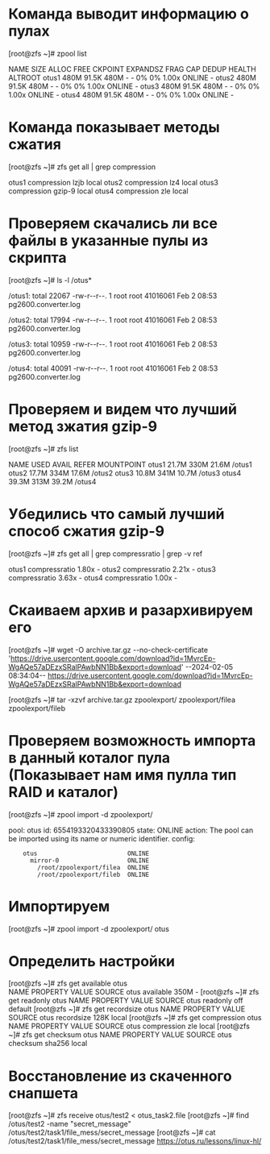 # Команда выводит информацию о пулах
[root@zfs ~]# zpool list

NAME    SIZE  ALLOC   FREE  CKPOINT  EXPANDSZ   FRAG    CAP  DEDUP    HEALTH  ALTROOT
otus1   480M  91.5K   480M        -         -     0%     0%  1.00x    ONLINE  -
otus2   480M  91.5K   480M        -         -     0%     0%  1.00x    ONLINE  -
otus3   480M  91.5K   480M        -         -     0%     0%  1.00x    ONLINE  -
otus4   480M  91.5K   480M        -         -     0%     0%  1.00x    ONLINE  -
# Команда показывает методы сжатия
[root@zfs ~]# zfs get all | grep compression

otus1  compression           lzjb                   local
otus2  compression           lz4                    local
otus3  compression           gzip-9                 local
otus4  compression           zle                    local
# Проверяем скачались ли все файлы в указанные пулы из скрипта
[root@zfs ~]# ls -l /otus*

/otus1:
total 22067
-rw-r--r--. 1 root root 41016061 Feb  2 08:53 pg2600.converter.log

/otus2:
total 17994
-rw-r--r--. 1 root root 41016061 Feb  2 08:53 pg2600.converter.log

/otus3:
total 10959
-rw-r--r--. 1 root root 41016061 Feb  2 08:53 pg2600.converter.log

/otus4:
total 40091
-rw-r--r--. 1 root root 41016061 Feb  2 08:53 pg2600.converter.log
# Проверяем и видем что лучший метод зжатия gzip-9
[root@zfs ~]# zfs list

NAME    USED  AVAIL     REFER  MOUNTPOINT
otus1  21.7M   330M     21.6M  /otus1
otus2  17.7M   334M     17.6M  /otus2
otus3  10.8M   341M     10.7M  /otus3
otus4  39.3M   313M     39.2M  /otus4
# Убедились что самый лучший способ сжатия gzip-9
[root@zfs ~]# zfs get all | grep compressratio | grep -v ref

otus1  compressratio         1.80x                  -
otus2  compressratio         2.21x                  -
otus3  compressratio         3.63x                  -
otus4  compressratio         1.00x                  -
# Скаиваем архив и разархивируем его 
[root@zfs ~]# wget -O archive.tar.gz --no-check-certificate 'https://drive.usercontent.google.com/download?id=1MvrcEp-WgAQe57aDEzxSRalPAwbNN1Bb&export=download'
--2024-02-05 08:34:04--  https://drive.usercontent.google.com/download?id=1MvrcEp-WgAQe57aDEzxSRalPAwbNN1Bb&export=download

[root@zfs ~]# tar -xzvf archive.tar.gz 
zpoolexport/
zpoolexport/filea
zpoolexport/fileb
# Проверяем возможность импорта в данный коталог пула (Показывает нам имя пулла тип RAID и каталог)
[root@zfs ~]# zpool import -d zpoolexport/

   pool: otus
     id: 6554193320433390805
  state: ONLINE
 action: The pool can be imported using its name or numeric identifier.
 config:

        otus                         ONLINE
          mirror-0                   ONLINE
            /root/zpoolexport/filea  ONLINE
            /root/zpoolexport/fileb  ONLINE

# Импортируем 
[root@zfs ~]# zpool import -d zpoolexport/ otus

# Определить настройки 

[root@zfs ~]# zfs get available otus   
NAME  PROPERTY   VALUE  SOURCE
otus  available  350M   -
[root@zfs ~]# zfs get readonly otus
NAME  PROPERTY  VALUE   SOURCE
otus  readonly  off     default
[root@zfs ~]# zfs get recordsize otus
NAME  PROPERTY    VALUE    SOURCE
otus  recordsize  128K     local
[root@zfs ~]# zfs get compression otus
NAME  PROPERTY     VALUE     SOURCE
otus  compression  zle       local
[root@zfs ~]# zfs get checksum otus
NAME  PROPERTY  VALUE      SOURCE
otus  checksum  sha256     local

# Восстановление из скаченного снапшета 
[root@zfs ~]# zfs receive otus/test2 < otus_task2.file
[root@zfs ~]# find /otus/test2 -name "secret_message"
/otus/test2/task1/file_mess/secret_message
[root@zfs ~]# cat /otus/test2/task1/file_mess/secret_message
https://otus.ru/lessons/linux-hl/






  

